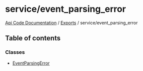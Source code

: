 # service/event\_parsing\_error
[Api Code Documentation](../README.md) / [Exports](../modules.md) / service/event\_parsing\_error

## Table of contents

### Classes

- [EventParsingError](../classes/service_event_parsing_error.EventParsingError.md)
